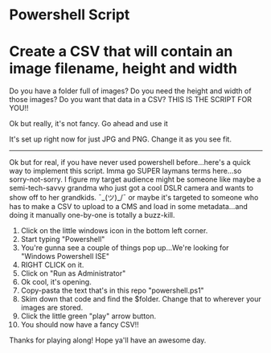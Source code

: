 # Powershell Script
# Create a CSV that will contain an image filename, height and width

Do you have a folder full of images?
Do you need the height and width of those images?
Do you want that data in a CSV?
THIS IS THE SCRIPT FOR YOU!!

Ok but really, it's not fancy.  Go ahead and use it

It's set up right now for just JPG and PNG.
Change it as you see fit.

----------------------------------------------

Ok but for real, if you have never used powershell before...here's a quick way to implement this script.  Imma go SUPER laymans terms here...so sorry-not-sorry.  I figure my target audience might be someone like maybe a semi-tech-savvy grandma who just got a cool DSLR camera and wants to show off to her grandkids.
¯\_(ツ)_/¯
or maybe it's targeted to someone who has to make a CSV to upload to a CMS and load in some metadata...and doing it manually one-by-one is totally a buzz-kill.

1. Click on the little windows icon in the bottom left corner.
2. Start typing "Powershell"
3. You're gunna see a couple of things pop up...We're looking for "Windows Powershell ISE"
4. RIGHT CLICK on it.
5. Click on "Run as Administrator"
6. Ok cool, it's opening.
7. Copy-pasta the text that's in this repo "powershell.ps1"
8. Skim down that code and find the $folder.  Change that to wherever your images are stored.
9. Click the little green "play" arrow button.
10. You should now have a fancy CSV!!


Thanks for playing along!  Hope ya'll have an awesome day.
